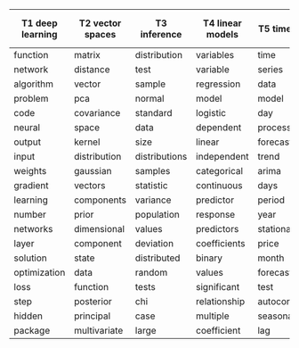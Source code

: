 ﻿| T1 deep learning | T2 vector spaces | T3 inference  | T4 linear models | T5 time series  | T6 probability models | T7 experimental design | T8 data visualisation | T9 latex     | T10 social science? | T11 text mining? | T12 basic concepts? | T13 prediction error | T14 medicine? | T15 random forests |
|------------------|------------------|---------------|------------------|-----------------|-----------------------|------------------------|-----------------------|--------------|---------------------|------------------|---------------------|----------------------|---------------|--------------------|
| function         | matrix           | distribution  | variables        | time            | probability           | effect                 | data                  | frac         | correlation         | data             | model               | data                 | age           | model              |
| network          | distance         | test          | variable         | series          | confidence            | test                   | values                | left         | data                | analysis         | regression          | set                  | population    | data               |
| algorithm        | vector           | sample        | regression       | data            | interval              | group                  | plot                  | beta         | score               | statistics       | linear              | training             | people        | models             |
| problem          | pca              | normal        | model            | model           | hypothesis            | effects                | points                | sum          | scores              | clustering       | error               | class                | time          | features           |
| code             | covariance       | standard      | logistic         | day             | number                | data                   | number                | end          | items               | cluster          | variance            | cross                | odds          | feature            |
| neural           | space            | data          | dependent        | process         | null                  | groups                 | line                  | begin        | scale               | learning         | estimate            | validation           | survival      | selection          |
| output           | kernel           | size          | linear           | forecast        | intervals             | analysis               | point                 | distribution | question            | statistical      | fit                 | test                 | group         | missing            |
| input            | distribution     | distributions | independent      | trend           | TRUE                  | anova                  | set                   | sigma        | number              | good             | standard            | classification       | ratio         | values             |
| weights          | gaussian         | samples       | categorical      | arima           | question              | random                 | plots                 | function     | questions           | methods          | residuals           | accuracy             | risk          | random             |
| gradient         | vectors          | statistic     | continuous       | days            | probabilities         | significant            | range                 | random       | analysis            | book             | errors              | performance          | number        | fit                |
| learning         | components       | variance      | predictor        | period          | bayesian              | factor                 | outliers              | theta        | item                | paper            | estimates           | model                | year          | tree               |
| number           | prior            | population    | response         | year            | test                  | treatment              | graph                 | align        | measure             | clusters         | parameters          | classifier           | sample        | package            |
| networks         | dimensional      | values        | predictors       | stationary      | prior                 | difference             | curve                 | text         | user                | machine          | log                 | error                | study         | prediction         |
| layer            | component        | deviation     | coefficients     | price           | chance                | mixed                  | red                   | equation     | correlations        | find             | models              | dataset              | patients      | aic                |
| solution         | state            | distributed   | binary           | month           | answer                | level                  | axis                  | alpha        | based               | based            | function            | classes              | data          | number             |
| optimization     | data             | random        | values           | forecasting     | values                | model                  | make                  | mathbf       | table               | text             | likelihood          | svm                  | rate          | regression         |
| loss             | function         | tests         | significant      | test            | case                  | tests                  | area                  | probability  | users               | words            | data                | sample               | person        | set                |
| step             | posterior        | chi           | relationship     | autocorrelation | random                | interaction            | numbers               | hat          | rank                | word             | parameter           | samples              | treatment     | trees              |
| hidden           | principal        | case          | multiple         | seasonal        | error                 | design                 | average               | lambda       | average             | work             | estimator           | train                | gender        | forest             |
| package          | multivariate     | large         | coefficient      | lag             | distribution          | repeated               | lines                 | variables    | column              | models           | estimated           | problem              | years         | parameters         |